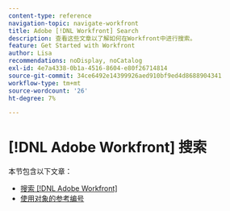 ```yaml
---
content-type: reference
navigation-topic: navigate-workfront
title: Adobe [!DNL Workfront] Search
description: 查看这些文章以了解如何在Workfront中进行搜索。
feature: Get Started with Workfront
author: Lisa
recommendations: noDisplay, noCatalog
exl-id: 4e7a4338-0b1a-4516-8604-e80f26714814
source-git-commit: 34ce6492e14399926aed910bf9ed4d8688904341
workflow-type: tm+mt
source-wordcount: '26'
ht-degree: 7%

---
```


# [!DNL Adobe Workfront] 搜索

本节包含以下文章：

* [搜索 [!DNL Adobe Workfront]](../../../workfront-basics/navigate-workfront/search/search-workfront.md)
* [使用对象的参考编号](../../../workfront-basics/navigate-workfront/search/reference-number-of-objects.md)
